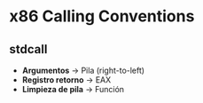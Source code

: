 # x86 Calling Conventions

## stdcall

- **Argumentos** -> Pila (right-to-left)
- **Registro retorno** -> EAX
- **Limpieza de pila** -> Función




